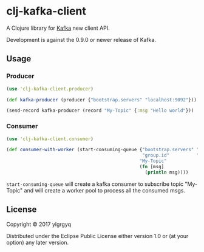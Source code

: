 # clj-kafka-client

A Clojure library for [Kafka](https://kafka.apache.org/) new client API.

Development is against the 0.9.0 or newer release of Kafka.

## Usage

### Producer

```clojure
(use 'clj-kafka-client.producer)

(def kafka-producer (producer {"bootstrap.servers" "localhost:9092"}))

(send-record kafka-producer (record "My-Topic" {:msg "Hello world"}))
```

### Consumer

```clojure
(use 'clj-kafka-client.consumer)

(def consumer-with-worker (start-consuming-queue {"bootstrap.servers" "localhost:9092"
                                                  "group.id"          "My-Group"}
                                                 "My-Topic"
                                                 (fn [msg]
                                                   (println msg))))
```

`start-consuming-queue` will create a kafka consumer to subscribe topic "My-Topic" and will create a worker pool to process all the consumed msgs.

## License

Copyright © 2017 ylgrgyq

Distributed under the Eclipse Public License either version 1.0 or (at
your option) any later version.
